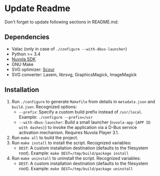 Update Readme
=============

Don't forget to update following sections in README.md:

Dependencies
------------

  * Valac (only in case of `./configure --with-dbus-launcher`)
  * Python >= 3.4
  * [Nuvola SDK](https://github.com/tiliado/nuvolasdk)
  * GNU Make
  * SVG optimizer: [Scour](https://github.com/codedread/scour)
  * SVG converter: Lasem, librsvg, GraphicsMagick, ImageMagick

Installation
------------

 1. Run `./configure` to generate `Makefile` from details in `metadata.json` and `build.json`. Recognized options:
      - `--prefix`: Specify a custom build prefix instead of `/usr/local`. Example: `./configure --prefix=/usr`
      - `--with-dbus-launcher`: Build a small launcher (`nuvola-app-{APP ID with dashes}`) to invoke the application
         via a D-Bus service activation mechanism. Requires Nuvola Player 3.1.
 2. Run `make all` to build the project.
 3. Run `make install` to install the script. Recognized variables:
      - `DEST`: A custom installation destination (defaults to the filesystem root).
         Example: `make DEST=/tmp/build/package install`
 4. Run `make uninstall` to uninstall the script. Recognized variables:
      - `DEST`: A custom installation destination (defaults to the filesystem root).
         Example: `make DEST=/tmp/build/package uninstall`
